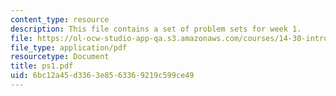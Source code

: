 ```yaml
---
content_type: resource
description: This file contains a set of problem sets for week 1.
file: https://ol-ocw-studio-app-qa.s3.amazonaws.com/courses/14-30-introduction-to-statistical-method-in-economics-spring-2006/6bc12a45d3363e8563369219c599ce49_ps1.pdf
file_type: application/pdf
resourcetype: Document
title: ps1.pdf
uid: 6bc12a45-d336-3e85-6336-9219c599ce49
---
```

